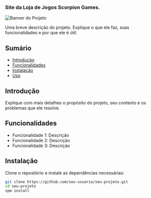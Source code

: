 ### Site da Loja de Jogos Scorpion Games.
![Banner do Projeto](.Loja-de-Jogos-Front-End/Scorpion-Games/src/assets/ScorpionGames.png)

Uma breve descrição do projeto. Explique o que ele faz, suas funcionalidades e por que ele é útil.

## Sumário

- [Introdução](#introdução)
- [Funcionalidades](#funcionalidades)
- [Instalação](#instalação)
- [Uso](#uso)

## Introdução

Explique com mais detalhes o propósito do projeto, seu contexto e os problemas que ele resolve.

## Funcionalidades

- Funcionalidade 1: Descrição
- Funcionalidade 2: Descrição
- Funcionalidade 3: Descrição

## Instalação

Clone o repositório e instale as dependências necessárias:

```bash
git clone https://github.com/seu-usuario/seu-projeto.git
cd seu-projeto
npm install
